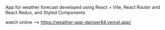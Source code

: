 App for weather forecast developed using React + Vite, React Router and React Redux, and Styled Components

watch online --> https://weather-app-daniser84.vercel.app/
